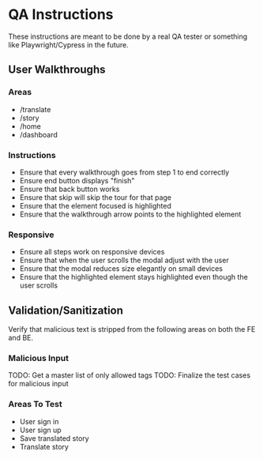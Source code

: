 # QA Instructions
These instructions are meant to be done by a real QA tester or something like Playwright/Cypress in the future.

## User Walkthroughs

### Areas
- /translate
- /story
- /home
- /dashboard

### Instructions
- Ensure that every walkthrough goes from step 1 to end correctly
- Ensure end button displays "finish"
- Ensure that back button works
- Ensure that skip will skip the tour for that page
- Ensure that the element focused is highlighted
- Ensure that the walkthrough arrow points to the highlighted element

### Responsive
- Ensure all steps work on responsive devices
- Ensure that when the user scrolls the modal adjust with the user
- Ensure that the modal reduces size elegantly on small devices
- Ensure that the highlighted element stays highlighted even though the user scrolls

## Validation/Sanitization

Verify that malicious text is stripped from the following areas on both the FE and BE.

### Malicious Input
TODO: Get a master list of only allowed tags
TODO: Finalize the test cases for malicious input

### Areas To Test
- User sign in
- User sign up
- Save translated story
- Translate story

